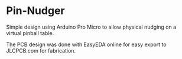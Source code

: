 # Pin-Nudger
Simple design using Arduino Pro Micro to allow physical nudging on a virtual pinball table.

The PCB design was done with EasyEDA online for easy export to JLCPCB.com for fabrication.

